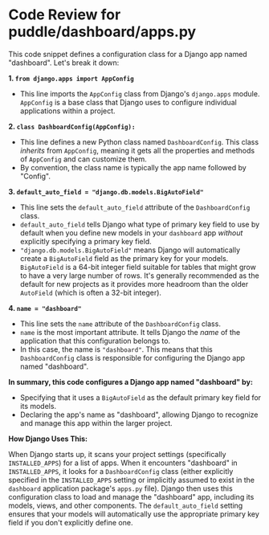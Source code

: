 # Code Review for puddle/dashboard/apps.py

This code snippet defines a configuration class for a Django app named "dashboard". Let's break it down:

**1. `from django.apps import AppConfig`**

   - This line imports the `AppConfig` class from Django's `django.apps` module.  `AppConfig` is a base class that Django uses to configure individual applications within a project.

**2. `class DashboardConfig(AppConfig):`**

   - This line defines a new Python class named `DashboardConfig`. This class *inherits* from `AppConfig`, meaning it gets all the properties and methods of `AppConfig` and can customize them.
   - By convention, the class name is typically the app name followed by "Config".

**3. `default_auto_field = "django.db.models.BigAutoField"`**

   - This line sets the `default_auto_field` attribute of the `DashboardConfig` class.
   - `default_auto_field` tells Django what type of primary key field to use by default when you define new models in your `dashboard` app *without* explicitly specifying a primary key field.
   - `"django.db.models.BigAutoField"` means Django will automatically create a `BigAutoField` field as the primary key for your models.  `BigAutoField` is a 64-bit integer field suitable for tables that might grow to have a very large number of rows. It's generally recommended as the default for new projects as it provides more headroom than the older `AutoField` (which is often a 32-bit integer).

**4. `name = "dashboard"`**

   - This line sets the `name` attribute of the `DashboardConfig` class.
   - `name` is the most important attribute.  It tells Django the *name* of the application that this configuration belongs to.
   - In this case, the name is `"dashboard"`. This means that this `DashboardConfig` class is responsible for configuring the Django app named "dashboard".

**In summary, this code configures a Django app named "dashboard" by:**

*   Specifying that it uses a `BigAutoField` as the default primary key field for its models.
*   Declaring the app's name as "dashboard", allowing Django to recognize and manage this app within the larger project.

**How Django Uses This:**

When Django starts up, it scans your project settings (specifically `INSTALLED_APPS`) for a list of apps. When it encounters "dashboard" in `INSTALLED_APPS`, it looks for a `DashboardConfig` class (either explicitly specified in the `INSTALLED_APPS` setting or implicitly assumed to exist in the `dashboard` application package's `apps.py` file).  Django then uses this configuration class to load and manage the "dashboard" app, including its models, views, and other components.  The `default_auto_field` setting ensures that your models will automatically use the appropriate primary key field if you don't explicitly define one.
